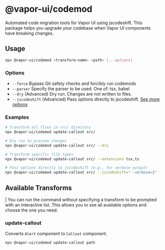 # @vapor-ui/codemod

Automated code migration tools for Vapor UI using jscodeshift. This package helps you upgrade your codebase when Vapor UI components have breaking changes.

## Usage

```bash
npx @vapor-ui/codemod <transform-name> <path> [...options]
```

### Options

-   `--force` Bypass Git safety checks and forcibly run codemods
-   `--parser` Specify the parser to be used. One of: tsx, babel
-   `--dry` (Advanced) Dry run. Changes are not written to files.
-   `--jscodeshift` (Advanced) Pass options directly to jscodeshift.
    [See more options](https://jscodeshift.com/run/cli)

### Examples

```bash
# Transform all files in src/ directory
npx @vapor-ui/codemod update-callout src/

# Dry run to preview changes
npx @vapor-ui/codemod update-callout src/ --dry

# Transform specific file types
npx @vapor-ui/codemod update-callout src/ --extensions tsx,ts

# Pass options directly to jscodeshift (e.g., for verbose output)
npx @vapor-ui/codemod update-callout src/ --jscodeshift="--verbose=2"
```

## Available Transforms

| You can run the command without specifying a transform to be prompted with an interactive list. This allows you to see all available options and choose the one you need.

### update-callout

Converts `Alert` component to `Callout` component.

```bash
npx @vapor-ui/codemod update-callout path
```
